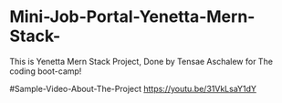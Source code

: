 # Mini-Job-Portal-Yenetta-Mern-Stack-
This is Yenetta Mern Stack Project, Done by Tensae Aschalew for The coding boot-camp!

#Sample-Video-About-The-Project
https://youtu.be/31VkLsaY1dY
